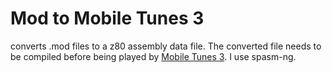 # Mod to Mobile Tunes 3
converts .mod files to a z80 assembly data file. The converted file needs 
to be compiled before being played by [Mobile Tunes 3](https://www.cemetech.net/projects/mtunes/index.php).
I use spasm-ng.